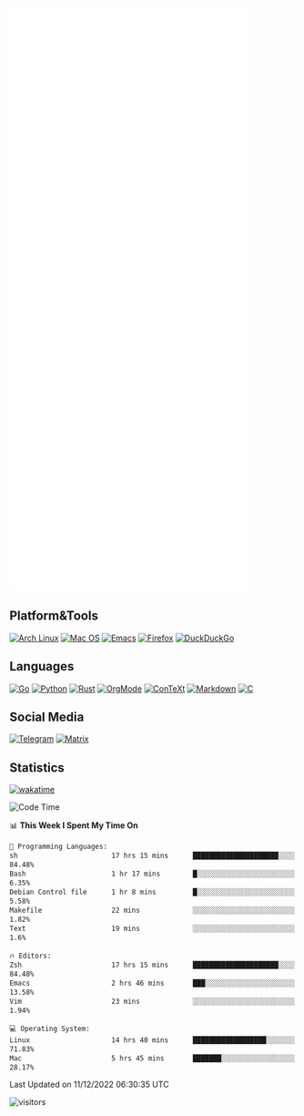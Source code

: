 ![Metrics](https://github.com/SteamedFish/SteamedFish/blob/master/github-metrics.svg)

## Platform&Tools

[![Arch Linux](https://img.shields.io/badge/ArchLinux-1793D1?logo=arch-linux&logoColor=fff&style=flat-square)](https://archlinux.org/)
[![Mac OS](https://img.shields.io/badge/MacOS-000000?style=flat-square&logo=macos&logoColor=F0F0F0)](https://www.apple.com/macos/)
[![Emacs](https://img.shields.io/badge/Emacs-%237F5AB6.svg?&style=flat-square&logo=gnu-emacs&logoColor=white)](https://www.gnu.org/software/emacs/)
[![Firefox](https://img.shields.io/badge/Firefox-FF7139?style=flat-square&logo=Firefox-Browser&logoColor=white)](https://firefox.com/)
[![DuckDuckGo](https://img.shields.io/badge/DuckDuckGo-DE5833?style=flat-square&logo=DuckDuckGo&logoColor=white)](https://duckduckgo.com/)

## Languages

[![Go](https://img.shields.io/badge/Golang-%2300ADD8.svg?style=flat-square&logo=go&logoColor=white)](https://golang.org/)
[![Python](https://img.shields.io/badge/Python-3670A0?style=flat-square&logo=python&logoColor=ffdd54)](https://www.python.org/)
[![Rust](https://img.shields.io/badge/Rust-%23000000.svg?style=flat-square&logo=rust&logoColor=white)](https://www.rust-lang.org/)
[![OrgMode](https://img.shields.io/badge/OrgMode-%23000000.svg?style=flat-square&logo=org&logoColor=white)](https://orgmode.org/)
[![ConTeXt](https://img.shields.io/badge/ConTeXt-%23008080.svg?style=flat-square&logo=latex&logoColor=white)](https://contextgarden.net/)
[![Markdown](https://img.shields.io/badge/MarkDown-%23000000.svg?style=flat-square&logo=markdown&logoColor=white)](https://daringfireball.net/projects/markdown/)
[![C](https://img.shields.io/badge/C-%2300599C.svg?style=flat-square&logo=c&logoColor=white)](https://www.iso.org/standard/74528.html)

## Social Media
[![Telegram](https://img.shields.io/badge/SteamedFish-2CA5E0?style=social&logo=telegram&logoColor=white)](https://t.me/SteamedFish)
[![Matrix](https://img.shields.io/badge/SteamedFish-2CA5E0?style=social&logo=matrix&logoColor=black)](https://matrix.to/#/@i:steamedfish.org)

## Statistics
[![wakatime](https://wakatime.com/badge/user/168280d6-fcf2-4b4f-ad3a-dc4612f35b38.svg)](https://wakatime.com/@168280d6-fcf2-4b4f-ad3a-dc4612f35b38)

<!--START_SECTION:waka-->
![Code Time](http://img.shields.io/badge/Code%20Time-2%2C209%20hrs%2011%20mins-blue)

📊 **This Week I Spent My Time On** 

```text
💬 Programming Languages: 
sh                       17 hrs 15 mins      █████████████████████░░░░   84.48% 
Bash                     1 hr 17 mins        █░░░░░░░░░░░░░░░░░░░░░░░░   6.35% 
Debian Control file      1 hr 8 mins         █░░░░░░░░░░░░░░░░░░░░░░░░   5.58% 
Makefile                 22 mins             ░░░░░░░░░░░░░░░░░░░░░░░░░   1.82% 
Text                     19 mins             ░░░░░░░░░░░░░░░░░░░░░░░░░   1.6%

🔥 Editors: 
Zsh                      17 hrs 15 mins      █████████████████████░░░░   84.48% 
Emacs                    2 hrs 46 mins       ███░░░░░░░░░░░░░░░░░░░░░░   13.58% 
Vim                      23 mins             ░░░░░░░░░░░░░░░░░░░░░░░░░   1.94%

💻 Operating System: 
Linux                    14 hrs 40 mins      ██████████████████░░░░░░░   71.83% 
Mac                      5 hrs 45 mins       ███████░░░░░░░░░░░░░░░░░░   28.17%

```


 Last Updated on 11/12/2022 06:30:35 UTC
<!--END_SECTION:waka-->

![visitors](https://visitor-badge.laobi.icu/badge?page_id=SteamedFish.SteamedFish)
